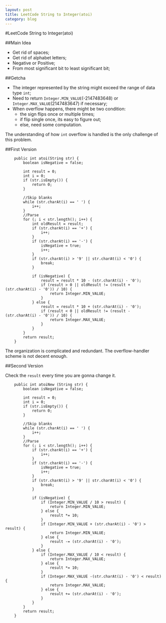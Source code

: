 ```yaml
---
layout: post
title: LeetCode String to Integer(atoi)
category: blog
---
```

#LeetCode String to Integer(atoi)

##Main Idea

* Get rid of spaces;
* Get rid of alphabet letters;
* Negative or Positive;
* From most significant bit to least significant bit;

##Getcha

* The integer represented by the string might exceed the range of data type `int`;
* Need to return `Integer.MIN_VALUE`(-2147483648) or `Integer.MAX_VALUE`(2147483647) if necessary;
* When overflow happens, there might be two condition:
    * the sign flips once or multiple times;
    * if flip single once, its easy to figure out;
    * else, need some computation.
    
The understanding of how `int` overflow is handled is the only challenge of this problem.

##First Version

        public int atoi(String str) {
			boolean isNegative = false;

			int result = 0;
			int i = 0;
			if (str.isEmpty()) {
				return 0;
			}

			//Skip blanks
			while (str.charAt(i) == ' ') {
				i++;
			}
			//Parse
			for (; i < str.length(); i++) {
				int oldResult = result;
				if (str.charAt(i) == '+') {
					i++;
				}
				if (str.charAt(i) == '-') {
					isNegative = true;
					i++;
				}
				if (str.charAt(i) > '9' || str.charAt(i) < '0') {
					break;
				}

				if (isNegative) {
					result = result * 10 - (str.charAt(i) - '0'); 
					if (result > 0 || oldResult != (result + (str.charAt(i) - '0')) / 10) {
                        return Integer.MIN_VALUE;
					}
				} else {
					result = result * 10 + (str.charAt(i) - '0'); 
					if (result < 0 || oldResult != (result - (str.charAt(i) - '0')) / 10) {
                        return Integer.MAX_VALUE;
					}
				}
			}
			return result;
		}
		
The organization is complicated and redundant. The overflow-handler scheme is not decent enough.

##Second Version

Check the `result` every time you are gonna change it.

        public int atoiNew (String str) {
			boolean isNegative = false;

			int result = 0;
			int i = 0;
			if (str.isEmpty()) {
				return 0;
			}

			//Skip blanks
			while (str.charAt(i) == ' ') {
				i++;
			}
			//Parse
			for (; i < str.length(); i++) {
				if (str.charAt(i) == '+') {
					i++;
				}
				if (str.charAt(i) == '-') {
					isNegative = true;
					i++;
				}
				if (str.charAt(i) > '9' || str.charAt(i) < '0') {
					break;
				}

				if (isNegative) {
					if (Integer.MIN_VALUE / 10 > result) {
						return Integer.MIN_VALUE;
					} else {
						result *= 10;
					}
					if (Integer.MIN_VALUE + (str.charAt(i) - '0') > result) {
						return Integer.MIN_VALUE;
					} else {
						result -= (str.charAt(i) - '0');
					}
				} else {
					if (Integer.MAX_VALUE / 10 < result) {
						return Integer.MAX_VALUE;
					} else {
						result *= 10;
					}
					if (Integer.MAX_VALUE -(str.charAt(i) - '0') < result) {
						return Integer.MAX_VALUE;
					} else {
						result += (str.charAt(i) - '0');
					}
				}
			}
			return result;
		}